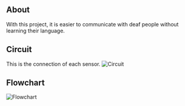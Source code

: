 ## About
With this project, it is easier to communicate with deaf people without learning their language.

## Circuit
This is the connection of each sensor.
![Circuit](https://github.com/YoussefAMKamal/Glove-For-Deaf/assets/113982207/c19caf59-fa5a-4ac9-87bd-737beedd6f6f)

## Flowchart
![Flowchart](https://github.com/YoussefAMKamal/Glove-For-Deaf/assets/113982207/e1d9ec82-5b18-4728-bf39-1faa1fe05efc)
